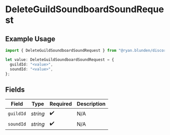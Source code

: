 # DeleteGuildSoundboardSoundRequest

## Example Usage

```typescript
import { DeleteGuildSoundboardSoundRequest } from "@ryan.blunden/discord/models/operations";

let value: DeleteGuildSoundboardSoundRequest = {
  guildId: "<value>",
  soundId: "<value>",
};
```

## Fields

| Field              | Type               | Required           | Description        |
| ------------------ | ------------------ | ------------------ | ------------------ |
| `guildId`          | *string*           | :heavy_check_mark: | N/A                |
| `soundId`          | *string*           | :heavy_check_mark: | N/A                |